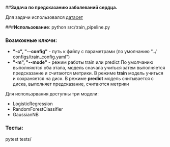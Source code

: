 ##**Задача по предсказанию заболеваний сердца.**

Для задачи использовался [датасет](https://www.kaggle.com/ronitf/heart-disease-uciс)

###**Использование**:
python src/train_pipeline.py
### Возможные ключи:

*   **"-c", "--config"** - путь к файлу с параметрами (по умолчанию "../
configs/train_config.yaml")
*  **"-m", "--mode"** - режим работы train или predict 
По умолчанию выполняются оба этапа, модель сначала учиться затем выполняется предсказание и считаются метрики.
В режиме **train** модель учиться и сохраняется на диск.
В режиме **predict** модель считывается с диска, выполняет предсказание, считаются метрики

Для использрвания доступны три модели:

*   LogisticRegression
*   RandomForestClassifier
*   GaussianNB

### **Тесты:**
pytest tests/



